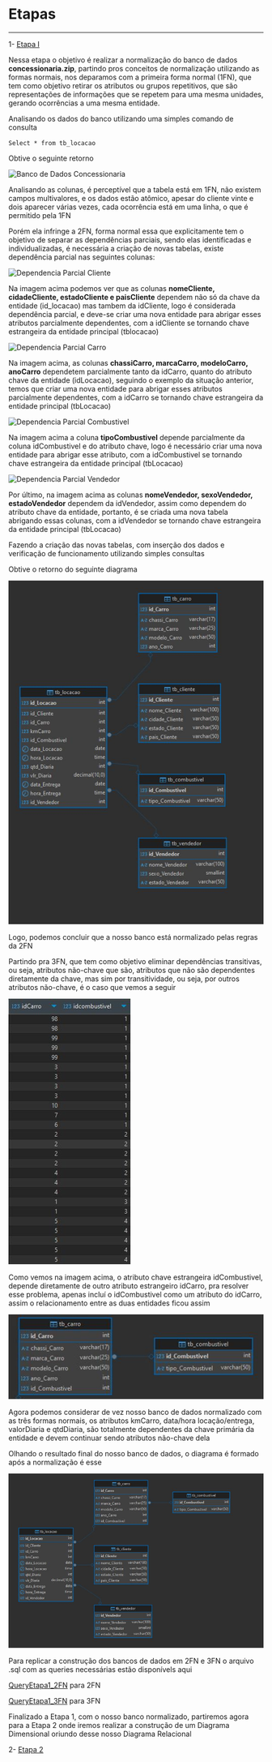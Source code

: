 
# Etapas

---

1- [Etapa I](../Desafio/etapa-1/)

Nessa etapa o objetivo é realizar a normalização do banco de dados **concessionaria.zip**, partindo pros conceitos de normalização utilizando as formas normais, nos deparamos com a primeira forma normal (1FN), que tem como objetivo retirar os atributos ou grupos repetitivos, que são representações de informações que se repetem para uma mesma unidades, gerando ocorrências a uma mesma entidade.

Analisando os dados do banco utilizando uma simples comando de consulta

```
Select * from tb_locacao 
```

Obtive o seguinte retorno

![Banco de Dados Concessionaria](../Evidencias/Desafio/Dados_Não_Normalizados.JPG)

Analisando as colunas, é perceptível que a tabela está em 1FN, não existem campos multivalores, e os dados estão atômico, apesar do cliente vinte e dois aparecer várias vezes, cada ocorrência está em uma linha, o que é permitido pela 1FN

Porém ela infringe a 2FN, forma normal essa que explicitamente tem o objetivo de separar as dependências parciais, sendo elas identificadas e individualizadas, é necessária a criação de novas tabelas, existe dependência parcial nas seguintes colunas:

![Dependencia Parcial Cliente](../Evidencias/Desafio/1FN_Redundância_Cliente.JPG)

Na imagem acima podemos ver que as colunas **nomeCliente, cidadeCliente, estadoCliente e paisCliente** dependem não só da chave da entidade (id_locacao) mas tambem da idCliente, logo é considerada dependência parcial, e deve-se criar uma nova entidade para abrigar esses atributos parcialmente dependentes, com a idCliente se tornando chave estrangeira da entidade principal (tblocacao)

![Dependencia Parcial Carro](../Evidencias/Desafio/1FN_Redundância_Carro.JPG)

Na imagem acima, as colunas **chassiCarro, marcaCarro, modeloCarro, anoCarro** dependetem parcialmente tanto da idCarro, quanto do atributo chave da entidade (idLocacao), seguindo o exemplo da situação anterior, temos que criar uma nova entidade para abrigar esses atributos parcialmente dependentes, com a idCarro se tornando chave estrangeira da entidade principal (tbLocacao)

![Dependencia Parcial Combustivel](../Evidencias/Desafio/1FN_Redundância_Combustivel.JPG)

Na imagem acima a coluna **tipoCombustivel** depende parcialmente da coluna idCombustivel e do atributo chave, logo é necessário criar uma nova entidade para abrigar esse atributo, com a idCombustivel se tornando chave estrangeira da entidade principal (tbLocacao)

![Dependencia Parcial Vendedor](../Evidencias/Desafio/2FN_Redundância_Vendedor.JPG)

Por último, na imagem acima as colunas **nomeVendedor, sexoVendedor, estadoVendedor** dependem da idVendedor, assim como dependem do atributo chave da entidade, portanto, é se criada uma nova tabela abrigando essas colunas, com a idVendedor se tornando chave estrangeira da entidade principal (tbLocacao)

Fazendo a criação das novas tabelas, com inserção dos dados e verificação de funcionamento utilizando simples consultas

Obtive o retorno do seguinte diagrama

![Diagrama 2FN](../Evidencias/Desafio/DER_Concessionaria_2FN.JPG)

Logo, podemos concluir que a nosso banco está normalizado pelas regras da 2FN

Partindo pra 3FN, que tem como objetivo eliminar dependências transitivas, ou seja, atributos não-chave que são, atributos que não são dependentes diretamente da chave, mas sim por transitividade, ou seja, por outros atributos não-chave, é o caso que vemos a seguir

![Dependencia Carro Combustivel](../Evidencias/Desafio/3FN_DependenciaParcial_Carro-Combustivel.JPG)

Como vemos na imagem acima, o atributo chave estrangeira idCombustivel, depende diretamente de outro atributo estrangeiro idCarro, pra resolver esse problema, apenas incluí o idCombustivel como um atributo do idCarro, assim o relacionamento entre as duas entidades ficou assim

![Relacionamento Carro Combustivel](../Evidencias/Desafio/RelacionamentoCarroCombustivel.JPG)

Agora podemos considerar de vez nosso banco de dados normalizado com as três formas normais, os atributos kmCarro, data/hora locação/entrega, valorDiaria e qtdDiaria, são totalmente dependentes da chave primária da entidade e devem continuar sendo atributos não-chave dela

Olhando o resultado final do nosso banco de dados, o diagrama é formado após a normalização é esse

![Diagrama 3FN](../Evidencias/Desafio/DER_Concessionaria_3FN.JPG)

Para replicar a construção dos bancos de dados em 2FN e 3FN o arquivo .sql com as queries necessárias estão disponívels aqui

[QueryEtapa1_2FN](../Desafio/etapa-1/concessionaria_2FN.sql) para 2FN

[QueryEtapa1_3FN](../Desafio/etapa-1/concessionaria_3FN.sql) para 3FN


Finalizado a Etapa 1, com o nosso banco normalizado, partiremos agora para a Etapa 2 onde iremos realizar a construção de um Diagrama Dimensional oriundo desse nosso Diagrama Relacional

2- [Etapa 2](../Desafio/etapa-2/)
